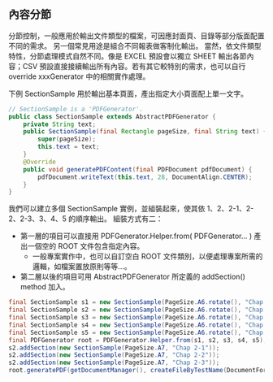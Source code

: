 
## 內容分節

分節控制，一般應用於輸出文件類型的檔案，可因應封面頁、目錄等部分版面配置不同的需求。
另一個常見用途是組合不同報表做客制化輸出。
當然，依文件類型特性，分節處理模式自然不同。像是 EXCEL 預設會以獨立 SHEET 輸出各節內容；CSV 預設直接接續輸出所有內容。若有其它較特別的需求，也可以自行 override xxxGenerator 中的相關實作處理。

下例 SectionSample 用於輸出基本頁面，產出指定大小頁面配上單一文字。

``` java
// SectionSample is a 'PDFGenerator'. 
public class SectionSample extends AbstractPDFGenerator {
    private String text;
    public SectionSample(final Rectangle pageSize, final String text) {
        super(pageSize);
        this.text = text;
    }
    @Override
    public void generatePDFContent(final PDFDocument pdfDocument) {
        pdfDocument.writeText(this.text, 28, DocumentAlign.CENTER);
    }
}
```

我們可以建立多個 SectionSample 實例，並組裝起來，使其依 1、2、2-1、2-2、2-3、3、4、5 的順序輸出。
組裝方式有二：

* 第一層的項目可以直接用 PDFGenerator.Helper.from( PDFGenerator... ) 產出一個空的 ROOT 文件包含指定內容。
  * 一般專案實作中，也可以自訂空白 ROOT 文件類別，以便處理專案所需的邏輯，如檔案置放原則等等...。
* 第二層以後的項目可用 AbstractPDFGenerator 所定義的 addSection() method 加入。


``` java
final SectionSample s1 = new SectionSample(PageSize.A6.rotate(), "Chap 1");
final SectionSample s2 = new SectionSample(PageSize.A6.rotate(), "Chap 2");
final SectionSample s3 = new SectionSample(PageSize.A6.rotate(), "Chap 3");
final SectionSample s4 = new SectionSample(PageSize.A6.rotate(), "Chap 4");
final SectionSample s5 = new SectionSample(PageSize.A6.rotate(), "Chap 5");
final PDFGenerator root = PDFGenerator.Helper.from(s1, s2, s3, s4, s5);
s2.addSection(new SectionSample(PageSize.A7, "Chap 2-1"));
s2.addSection(new SectionSample(PageSize.A7, "Chap 2-2"));
s2.addSection(new SectionSample(PageSize.A7, "Chap 2-3"));
root.generatePDF(getDocumentManager(), createFileByTestName(DocumentFormat.PDF));
```



